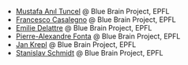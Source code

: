- [Mustafa Anıl Tuncel](https://github.com/anilbey) @ Blue Brain Project, EPFL
- [Francesco Casalegno](https://github.com/FrancescoCasalegno) @ Blue Brain Project, EPFL
- [Emilie Delattre](https://github.com/EmilieDel) @ Blue Brain Project, EPFL
- [Pierre-Alexandre Fonta](https://github.com/pafonta) @ Blue Brain Project, EPFL
- [Jan Krepl](https://github.com/jankrepl) @ Blue Brain Project, EPFL
- [Stanislav Schmidt](https://github.com/Stannislav) @ Blue Brain Project, EPFL